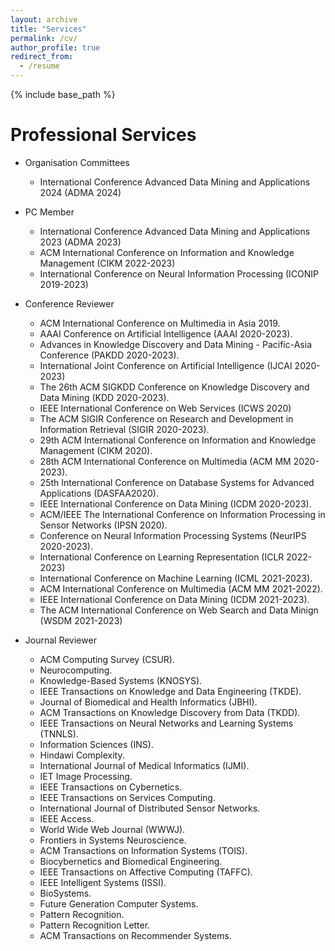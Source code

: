 ```yaml
---
layout: archive
title: "Services"
permalink: /cv/
author_profile: true
redirect_from:
  - /resume
---
```


{% include base_path %}

Professional Services
======
* Organisation Committees
  *   International Conference  Advanced Data Mining and Applications 2024 (ADMA 2024)
* PC Member
  * International Conference  Advanced Data Mining and Applications 2023 (ADMA 2023) 
  * ACM International Conference on Information and Knowledge Management (CIKM 2022-2023)
  * International Conference on Neural Information Processing (ICONIP 2019-2023)
* Conference Reviewer
  * ACM International Conference on Multimedia in Asia 2019.
  * AAAI Conference on Artificial Intelligence (AAAI 2020-2023).
  * Advances in Knowledge Discovery and Data Mining - Pacific-Asia Conference (PAKDD 2020-2023).
  * International Joint Conference on Artificial Intelligence (IJCAI 2020-2023)
  * The 26th ACM SIGKDD Conference on Knowledge Discovery and Data Mining (KDD 2020-2023).
  * IEEE International Conference on Web Services (ICWS 2020)
  * The ACM SIGIR Conference on Research and Development in Information Retrieval (SIGIR 2020-2023).
  * 29th ACM International Conference on Information and Knowledge Management (CIKM 2020).
  * 28th ACM International Conference on Multimedia (ACM MM 2020-2023).
  * 25th International Conference on Database Systems for Advanced Applications (DASFAA2020).
  * IEEE International Conference on Data Mining (ICDM 2020-2023).
  * ACM/IEEE The International Conference on Information Processing in Sensor Networks (IPSN 2020).
  * Conference on Neural Information Processing Systems (NeurIPS 2020-2023).
  * International Conference on Learning Representation (ICLR 2022-2023)
  * International Conference on Machine Learning (ICML 2021-2023).
  * ACM International Conference on Multimedia (ACM MM 2021-2022).
  * IEEE International Conference on Data Mining (ICDM 2021-2023).
  * The ACM International Conference on Web Search and Data Minign (WSDM 2021-2023)

* Journal Reviewer
  * ACM Computing Survey (CSUR).
  * Neurocomputing.
  * Knowledge-Based Systems (KNOSYS).
  * IEEE Transactions on Knowledge and Data Engineering (TKDE).
  * Journal of Biomedical and Health Informatics (JBHI).
  * ACM Transactions on Knowledge Discovery from Data (TKDD).
  * IEEE Transactions on Neural Networks and Learning Systems (TNNLS).
  * Information Sciences (INS).
  * Hindawi Complexity.
  * International Journal of Medical Informatics (IJMI).
  * IET Image Processing.
  * IEEE Transactions on Cybernetics.
  * IEEE Transactions on Services Computing.
  * International Journal of Distributed Sensor Networks.
  * IEEE Access.
  * World Wide Web Journal (WWWJ).
  * Frontiers in Systems Neuroscience.
  * ACM Transactions on Information Systems (TOIS).
  * Biocybernetics and Biomedical Engineering.
  * IEEE Transactions on Affective Computing (TAFFC).
  * IEEE Intelligent Systems (ISSI).
  * BioSystems.
  * Future Generation Computer Systems.
  * Pattern Recognition.
  * Pattern Recognition Letter.
  * ACM Transactions on Recommender Systems.
  


